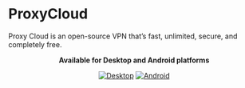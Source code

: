 # ProxyCloud

Proxy Cloud is an open-source VPN that’s fast, unlimited, secure, and completely free.

<p align="center">
  <b>Available for Desktop and Android platforms</b>
</p>

<p align="center">
  <a href="https://github.com/code3-dev/ProxyCloud-GUI"><img src="https://img.shields.io/badge/Desktop-Windows%20|%20Linux-blue?style=for-the-badge&logo=windows&logoColor=white" alt="Desktop"></a>
  <a href="https://github.com/code3-dev/ProxyCloud"><img src="https://img.shields.io/badge/Mobile-Android-3DDC84?style=for-the-badge&logo=android&logoColor=white" alt="Android"></a>
</p>
